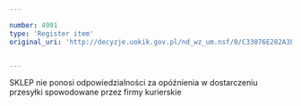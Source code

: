 ```yaml
---

number: 4991
type: 'Register item'
original_uri: 'http://decyzje.uokik.gov.pl/nd_wz_um.nsf/0/C33076E282A3FCB1C1257B950035BFE2?OpenDocument'


---
```


SKLEP nie ponosi odpowiedzialności za opóźnienia w dostarczeniu przesyłki spowodowane przez firmy kurierskie

